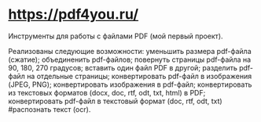 
# https://pdf4you.ru/

Инструменты для работы с файлами PDF (мой первый проект).

Реализованы следующие возможности:
  уменьшить размера pdf-файла (сжатие);
  объединенить pdf-файлов;
  повернуть страницы pdf-файла на 90, 180, 270 градусов;
  вставить один файл PDF в другой;
  разделить pdf-файл на отдельные страницы;
  конвертировать pdf-файл в изображения (JPEG, PNG);
  конвертировать изображения в pdf-файл;
  конвертировать из текстовых форматов (docx, doc, rtf, odt, txt, html) в PDF;
  конвертировать pdf-файл в текстовый формат (doc, rtf, odt, txt) #распознать текст (ocr).
  
  
  
  
  


